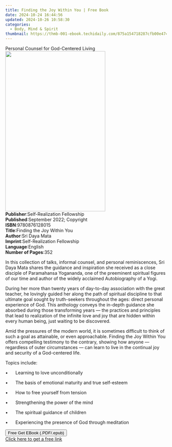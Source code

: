 ```yaml
---
title: Finding the Joy Within You | Free Book
date: 2024-10-24 16:44:56
updated: 2024-10-26 10:58:30
categories:
  - Body, Mind & Spirit
thumbnail: https://thmb-001-ebook.techidaily.com/875a154718287cfb00e47489b3277e937a5c82a7f3d887f045156638a90f9928.jpg
---
```

<main id="book-container">
  <div class="flex flex-col">
    <div class="book-brief flex-1 py-6 px-4 sm:p-6 md:py-10 md:px-8">
      <!-- brief-->
      <div class="book-brief-main">
        Personal Counsel for God-Centered Living
      </div>
    </div>
    <div
      class="book-meta-info flex-1 grid gap-4 col-start-1 col-end-3 row-start-1 sm:mb-6 sm:grid-cols-4 lg:gap-6 lg:col-start-2 lg:row-end-6 lg:row-span-6 lg:mb-0"
    >
      <div
        class="book-meta-info-left place-content-center mt-4 p-4 text-sm leading-6 col-start-2 col-span-2 dark:text-slate-400"
      >
        <img
          class="w-full h-500 object-cover rounded-lg sm:h-255 sm:col-span-2 lg:col-span-full"
          src="https://img-001-ebook.techidaily.com/7e924f6d2d8a417d983d3b2a68c20991757318665dedde290464c03bece475fd.jpg"
          alt=""
          width="312"
          height="500"
        />
      </div>
      <div
        class="book-meta-info-right mt-2 col-start-1 row-start-2 col-span-3 self-center"
      >
        <!-- meta data  -->
        <div class="flex flex-col px-4 md:px-8">
          <div class="flex-1">
            <strong>Publisher</strong>:<span class="px-2"
              >Self-Realization Fellowship</span
            >
          </div>
          <div class="flex-1">
            <strong>Published</strong>:<span class="px-2"
              >September 2022; Copyright</span
            >
          </div>
          <div class="flex-1">
            <strong>ISBN</strong>:<span class="px-2">9780876128015</span>
          </div>
          <div class="flex-1">
            <strong>Title</strong>:<span class="px-2"
              >Finding the Joy Within You</span
            >
          </div>
          <div class="flex-1">
            <strong>Author</strong>:<span class="px-2">Sri Daya Mata</span>
          </div>
          <div class="flex-1">
            <strong>Imprint</strong>:<span class="px-2"
              >Self-Realization Fellowship</span
            >
          </div>
          <div class="flex-1">
            <strong>Language</strong>:<span class="px-2">English</span>
          </div>
          <div class="flex-1">
            <strong>Number of Pages</strong>:<span class="px-2">352</span>
          </div>
        </div>
      </div>
    </div>
    <div class="book-description flex-1 py-6 px-4 sm:p-6 md:py-10 md:px-8">
      <div class="book-description-main">
        <div accordion-content="" id="description">
          <p class="MsoNormal">
            <span
              >In this collection of talks, informal counsel, and personal
              reminiscences, Sri Daya Mata shares the guidance and inspiration
              she received as a close disciple of Paramahansa Yogananda, one of
              the preeminent spiritual figures of our time and author of the
              widely acclaimed Autobiography of a Yogi.</span
            >
          </p>
          <p class="MsoNormal">
            <span
              >During her more than twenty years of day-to-day association with
              the great teacher, he lovingly guided her along the path of
              spiritual discipline to that ultimate goal sought by truth-seekers
              throughout the ages: direct personal experience of God. This
              anthology conveys the in-depth guidance she absorbed during those
              transforming years — the practices and principles that lead to
              realization of the infinite love and joy that are hidden within
              every human being, just waiting to be discovered.</span
            >
          </p>
          <p class="MsoNormal">
            <span
              >Amid the pressures of the modern world, it is sometimes difficult
              to think of such a goal as attainable, or even approachable.
              Finding the Joy Within You offers compelling testimony to the
              contrary, showing how anyone — regardless of outer circumstances —
              can learn to live in the continual joy and security of a
              God-centered life.</span
            >
          </p>
          <p class="MsoNormal"><span>Topics include:</span></p>
          <p class="MsoListParagraphCxSpFirst">
            <span>•<span>&nbsp;&nbsp;&nbsp;&nbsp;&nbsp; </span></span
            ><span>Learning to love unconditionally</span>
          </p>
          <p class="MsoListParagraphCxSpMiddle">
            <span>•<span>&nbsp;&nbsp;&nbsp;&nbsp;&nbsp; </span></span
            ><span>The basis of emotional maturity and true self-esteem</span>
          </p>
          <p class="MsoListParagraphCxSpMiddle">
            <span>•<span>&nbsp;&nbsp;&nbsp;&nbsp;&nbsp; </span></span
            ><span>How to free yourself from tension</span>
          </p>
          <p class="MsoListParagraphCxSpMiddle">
            <span>•<span>&nbsp;&nbsp;&nbsp;&nbsp;&nbsp; </span></span
            ><span>Strengthening the power of the mind</span>
          </p>
          <p class="MsoListParagraphCxSpMiddle">
            <span>•<span>&nbsp;&nbsp;&nbsp;&nbsp;&nbsp; </span></span
            ><span>The spiritual guidance of children</span>
          </p>
          <p class="MsoListParagraphCxSpLast">
            <span>•<span>&nbsp;&nbsp;&nbsp;&nbsp;&nbsp; </span></span
            ><span>Experiencing the presence of God through meditation</span>
          </p>
        </div>
        <div class="accordion-fader"></div>
      </div>
    </div>
    <div class="book-excerpts flex-1 py-6 px-4 sm:p-6 md:py-10 md:px-8"></div>
    <div
      class="book-about-author flex-1 py-6 px-4 sm:p-6 md:py-10 md:px-8"
    ></div>
    <div class="book-free-get flex-1 py-6 px-4 sm:p-6 md:py-10 md:px-8">
      <button
        id="btn-free-get"
        class="bg-blue-500 hover:bg-blue-700 text-white font-bold py-2 px-4 rounded"
      >
        Free Get EBook (.PDF/.epub)
      </button>
      <div id="countdown-display" class="px-2 text-lg mt-2"></div>
      <a
        id="free-link"
        class="hidden bg-blue-500 hover:bg-blue-700 text-white font-bold py-2 px-4 rounded"
        href="https://www.ebooks.com/en-us/book/210668034/finding-the-joy-within-you/sri-daya-mata/"
        target="_blank"
        >Click here to get a free link</a
      >
    </div>
    <script>
      let countdownTime = 0;
      let countdownInterval = null;
      document
        .getElementById('btn-free-get')
        .addEventListener('click', startCountdown);
      function startCountdown() {
        countdownTime = new Date().getTime() + 60000 * 3;
        countdownInterval = setInterval(updateCountdown, 1000);
        document.getElementById('btn-free-get').disabled = true;
        document
          .getElementById('btn-free-get')
          .classList.add('bg-gray-500', 'cursor-not-allowed');
      }
      function updateCountdown() {
        let currentTime = new Date().getTime();
        let timeLeft = countdownTime - currentTime;
        let secondsLeft = Math.floor(timeLeft / 1000);
        document.getElementById('countdown-display').innerHTML =
          `Remaining time: ${secondsLeft} seconds.`;
        if (secondsLeft <= 0) {
          clearInterval(countdownInterval);
          document.getElementById('btn-free-get').classList.add('hidden');
          document.getElementById('free-link').classList.remove('hidden');
          document.getElementById('countdown-display').innerHTML = '';
        }
      }
    </script>
  </div>
</main>
